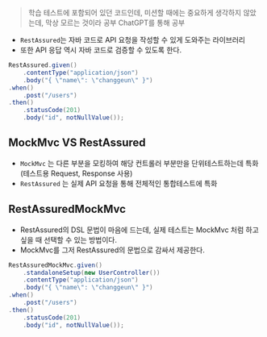 > 학습 테스트에 포함되어 있던 코드인데, 미션할 때에는 중요하게 생각하지 않았는데, 막상 모르는 것이라 공부
ChatGPT를 통해 공부
> 
- `RestAssured`는 자바 코드로 API 요청을 작성할 수 있게 도와주는 라이브러리
- 또한 API 응답 역시 자바 코드로 검증할 수 있도록 한다.

```java
RestAssured.given()
    .contentType("application/json")
    .body("{ \"name\": \"changgeun\" }")
.when()
    .post("/users")
.then()
    .statusCode(201)
    .body("id", notNullValue());
```

## MockMvc VS RestAssured

- `MockMvc` 는 다른 부분을 모킹하여 해당 컨트롤러 부분만을 단위테스트하는데 특화 (테스트용 Request, Response 사용)
- `RestAssured` 는 실제 API 요청을 통해 전체적인 통합테스트에 특화

## **RestAssuredMockMvc**

- RestAssured의 DSL 문법이 마음에 드는데, 실제 테스트는 MockMvc 처럼 하고 싶을 때 선택할 수 있는 방법이다.
- MockMvc를 그저 RestAssured의 문법으로 감싸서 제공한다.

```java
RestAssuredMockMvc.given()
    .standaloneSetup(new UserController())
    .contentType("application/json")
    .body("{ \"name\": \"changgeun\" }")
.when()
    .post("/users")
.then()
    .statusCode(201)
    .body("id", notNullValue());
```